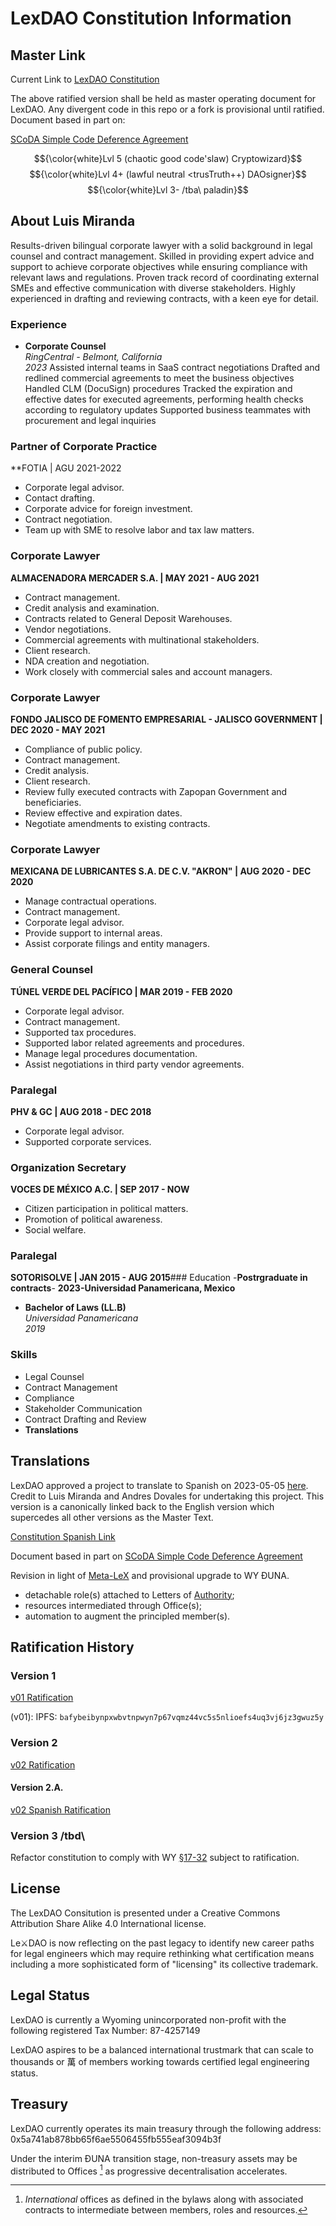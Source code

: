 # LexDAO Constitution Information

## Master Link
Current Link to [LexDAO Constitution](https://github.com/lexDAO/LexDAO-Constitution/blob/master/LexDAO-Constitution%20v02.md)

The above ratified version shall be held as master operating document for LexDAO. Any divergent code in this repo or a fork is provisional until ratified. Document based in part on:
  
  [SCoDA Simple Code Deference Agreement](https://github.com/lex-node/SCoDA-Simple-Code-Deference-Agreement-/blob/master/DAO%20Charter%20with%20Qualified%20Code%20Deference.md)

</details>


<!-- cimply, I will support you in constitutional changes so far as it doesn't conflict with my (¿overly high?) expectations of profession of legal engineering, because it's the role of the next gen of neo-class to formulate their own governance mechanism. Anyone who reads this comment, please leave the $$white$$ as it is the paladin lvl1 test to ~~RTC~` = read the code. Congrats 👏👏👋👏, you've now learnt the secret "handshake" for future rogues to look for deliberate security flaws (of course 🙄). Anyone who spoils it by telling a non-rogue, well the anger of cryptowizards can be slow and subtle. -->
$${\color{white}Lvl 5 (chaotic good code'slaw) Cryptowizard}$$
$${\color{white}Lvl 4+ (lawful neutral <trusTruth++) DAOsigner}$$
$${\color{white}Lvl 3- /tba\ paladin}$$
<!-- Constitution has gone through a liberaterian _pioneer_ stage which created a lot of chaos but necessary at the time to be flexible to respond to a changing funding situation. Now is the time to put down the guardrails for _settler_ to build on top of. The ranking test for 2 ➡️ 3 is to establish a "dungeon" where pairs of rogue + mage are forced to cooperate and/or compete to get some secret key to a meta-LeX (stupid name but not mine) for the lvl 3➡️4 design. As per my notes on skill-trees, lvl 1 data sanitation ➡️ lvl 2 SecOps ➡️ lvl3+ client-attorney privilege (which are not your normal paranoia ↪️ cryptoeconomic design of secrets resistent to AIbots ➡️ ???. After you've finished the upranking to lvl3, please delete the above as all design thinking will be in the random commits which are a test of the dedication of future paladins to seek the "truth". Oh and have fun embedding your personal easter eggs into your commits (I did promise you 😨) -->


## About Luis Miranda

Results-driven bilingual corporate lawyer with a solid background in legal counsel and contract management. Skilled in providing expert advice and support to achieve corporate objectives while ensuring compliance with relevant laws and regulations. Proven track record of coordinating external SMEs and effective communication with diverse stakeholders. Highly experienced in drafting and reviewing contracts, with a keen eye for detail.

### Experience

- **Corporate Counsel**  
  *RingCentral - Belmont, California*  
  *2023*
Assisted internal teams in SaaS contract negotiations
Drafted and redlined commercial agreements to meet the business objectives
Handled CLM (DocuSign) procedures
Tracked the expiration and effective dates for executed agreements, performing health checks according to regulatory updates
Supported business teammates with procurement and legal inquiries

### Partner of Corporate Practice
**FOTIA | AGU 2021-2022  
- Corporate legal advisor.
- Contact drafting.
- Corporate advice for foreign investment.
- Contract negotiation.
- Team up with SME to resolve labor and tax law matters.

### Corporate Lawyer
**ALMACENADORA MERCADER S.A. | MAY 2021 - AUG 2021**  
- Contract management.
- Credit analysis and examination.
- Contracts related to General Deposit Warehouses.
- Vendor negotiations.
- Commercial agreements with multinational stakeholders.
- Client research.
- NDA creation and negotiation.
- Work closely with commercial sales and account managers.

### Corporate Lawyer
**FONDO JALISCO DE FOMENTO EMPRESARIAL - JALISCO GOVERNMENT | DEC 2020 - MAY 2021**  
- Compliance of public policy.
- Contract management.
- Credit analysis.
- Client research.
- Review fully executed contracts with Zapopan Government and beneficiaries.
- Review effective and expiration dates.
- Negotiate amendments to existing contracts.

### Corporate Lawyer
**MEXICANA DE LUBRICANTES S.A. DE C.V. "AKRON" | AUG 2020 - DEC 2020**  
- Manage contractual operations.
- Contract management.
- Corporate legal advisor.
- Provide support to internal areas.
- Assist corporate filings and entity managers.

### General Counsel
**TÚNEL VERDE DEL PACÍFICO | MAR 2019 - FEB 2020**  
- Corporate legal advisor.
- Contract management.
- Supported tax procedures.
- Supported labor related agreements and procedures.
- Manage legal procedures documentation.
- Assist negotiations in third party vendor agreements.

### Paralegal
**PHV & GC | AUG 2018 - DEC 2018**  
- Corporate legal advisor.
- Supported corporate services.

### Organization Secretary
**VOCES DE MÉXICO A.C. | SEP 2017 - NOW**  
- Citizen participation in political matters.
- Promotion of political awareness.
- Social welfare.

### Paralegal
**SOTORISOLVE | JAN 2015 - AUG 2015**### Education
-**Postrgraduate in contracts**-
**2023-Universidad Panamericana, Mexico**

- **Bachelor of Laws (LL.B)**  
  *Universidad Panamericana*  
  *2019*

### Skills

- Legal Counsel
- Contract Management
- Compliance
- Stakeholder Communication
- Contract Drafting and Review
- **Translations**
  
## Translations
LexDAO approved a project to translate to Spanish on 2023-05-05 [here](https://snapshot.org/#/lexdao.eth/proposal/0xdb3dd53ad91fbae2dddf5f3df38c654c58066d01f5e1ac9a11c1c837f165da41).  Credit to Luis Miranda and Andres Dovales for undertaking this project.  This version is a canonically linked back to the English version which supercedes all other versions as the Master Text.

[Constitution Spanish Link](https://github.com/lexDAO/LexDAO-Constitution/blob/master/Translation/Spanish/LexDAO-Constitution%20v02_Spanish.md)


Document based in part on [SCoDA Simple Code Deference Agreement](https://github.com/lex-node/SCoDA-Simple-Code-Deference-Agreement-/blob/master/DAO%20Charter%20with%20Qualified%20Code%20Deference.md)

Revision in light of [Meta-LeX](https://metalex.substack.com/p/the-metalex-whitepaper) and provisional upgrade to WY ĐUNΑ.
- detachable role(s) attached to Letters of [Authority]();
- resources intermediated through Office(s);
- automation to augment the principled member(s).

## Ratification History

### Version 1
[v01 Ratification](https://mainnet.aragon.org/#/lexdao/0x82c603da6b707e99d16e3931414c2c8eafa76bf0/vote/84/)

(v01): IPFS: `bafybeibynpxwbvtnpwyn7p67vqmz44vc5s5nlioefs4uq3vj6jz3gwuz5y`

### Version 2
[v02 Ratification](https://snapshot.org/#/lexdao.eth/proposal/0x3f48d689541cc5b1d92089c23343429d7440ab4f58d9335560c223d299bdfa8d)


#### Version 2.A.
[v02 Spanish Ratification](https://snapshot.org/#/lexdao.eth/proposal/0xdb3dd53ad91fbae2dddf5f3df38c654c58066d01f5e1ac9a11c1c837f165da41)


### Version 3 /tbd\
Refactor constitution to comply with WY [§17-32](https://law.justia.com/codes/wyoming/2022/title-17/chapter-31/) subject to ratification.


## License

The LexDAO Consitution is presented under a Creative Commons Attribution Share Alike 4.0 International license.

Le⚔DAO is now reflecting on the past legacy to identify new career paths for legal engineers which may require rethinking what certification means including a more sophisticated form of "licensing" its collective trademark.


## Legal Status

LexDAO is currently a Wyoming unincorporated non-profit with the following registered Tax Number: 87-4257149

<!-- The point of the raid against USPTO is that I aim to set a precendent in the concurrent-use doctrine https://en.wikipedia.org/wiki/Concurrent_use_registration but based on functionality and not geography ... that the LexDAO trust mark is composed of its members which are retained in a secondary registry with co-regulation under WIPO/USPTO rules persuant to Lanham Act 2(d) on collective ownership as per [15 U.S.C. §1052](https://www.law.cornell.edu/uscode/text/15/1052). -->

LexDAO aspires to be a balanced international trustmark that can scale to thousands or 萬 of members working towards certified legal engineering status.




## Treasury

LexDAO currently operates its main treasury through the following address: 0x5a741ab878bb65f6ae5506455fb555eaf3094b3f

Under the interim ĐUNΑ transition stage, non-treasury assets may be distributed to Offices [^1] as progressive decentralisation accelerates.

[^1]: _International_ offices as defined in the bylaws along with associated contracts to intermediate between members, roles and resources.
